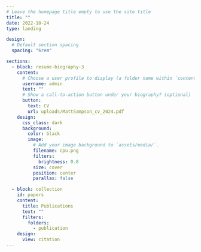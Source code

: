 ```yaml
---
# Leave the homepage title empty to use the site title
title: ""
date: 2022-10-24
type: landing

design:
  # Default section spacing
  spacing: "6rem"

sections:
  - block: resume-biography-3
    content:
      # Choose a user profile to display (a folder name within `content/authors/`)
      username: admin
      text: ""
      # Show a call-to-action button under your biography? (optional)
      button:
        text: CV
        url: uploads/MattSampson_cv_2024.pdf
    design:
      css_class: dark
      background:
        color: black
        image:
          # Add your image background to `assets/media/`.
          filename: cpu.png
          filters:
            brightness: 0.8
          size: cover
          position: center
          parallax: false

  - block: collection
    id: papers
    content:
      title: Publications
      text: ""
      filters:
        folders:
          - publication
    design:
      view: citation
---
```

